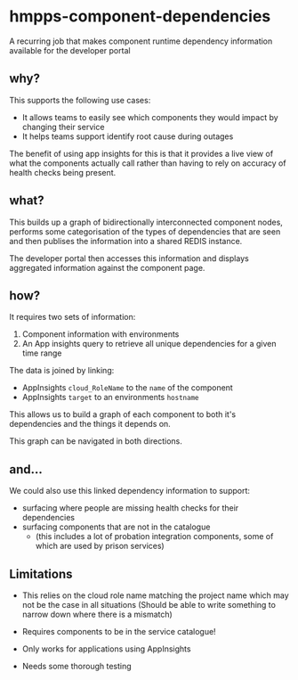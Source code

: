 
# hmpps-component-dependencies

A recurring job that makes component runtime dependency information available for the developer portal

## why?

This supports the following use cases:

- It allows teams to easily see which components they would impact by changing their service
- It helps teams support identify root cause during outages

The benefit of using app insights for this is that it provides a live view of what the components actually call rather than having to rely on accuracy of health checks being present.

## what?

This builds up a graph of bidirectionally interconnected component nodes, performs some categorisation of the types of dependencies that are seen and then publises the information into a shared REDIS instance.

The developer portal then accesses this information and displays aggregated information against the component page.

## how?

It requires two sets of information:

1. Component information with environments
2. An App insights query to retrieve all unique dependencies for a given time range

The data is joined by linking:

- AppInsights `cloud_RoleName` to the `name` of the component
- AppInsights `target` to an environments `hostname`

This allows us to build a graph of each component to both it's dependencies and the things it depends on.

This graph can be navigated in both directions.

## and...

We could also use this linked dependency information to support:

- surfacing where people are missing health checks for their dependencies
- surfacing components that are not in the catalogue
  - (this includes a lot of probation integration components, some of which are used by prison services)

## Limitations

- This relies on the cloud role name matching the project name which may not be the case in all situations
  (Should be able to write something to narrow down where there is a mismatch)

- Requires components to be in the service catalogue!

- Only works for applications using AppInsights

- Needs some thorough testing
